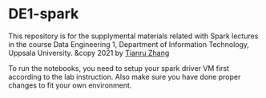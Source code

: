 # DE1-spark

This repository is for the supplymental materials related with Spark lectures in the course Data Engineering 1, Department of Information Technology, Uppsala University. &copy 2021 by [Tianru Zhang](https://github.com/JSFRi) 

To run the notebooks, you need to setup your spark driver VM first according to the lab instruction. Also make sure you have done proper changes to fit your own environment.
